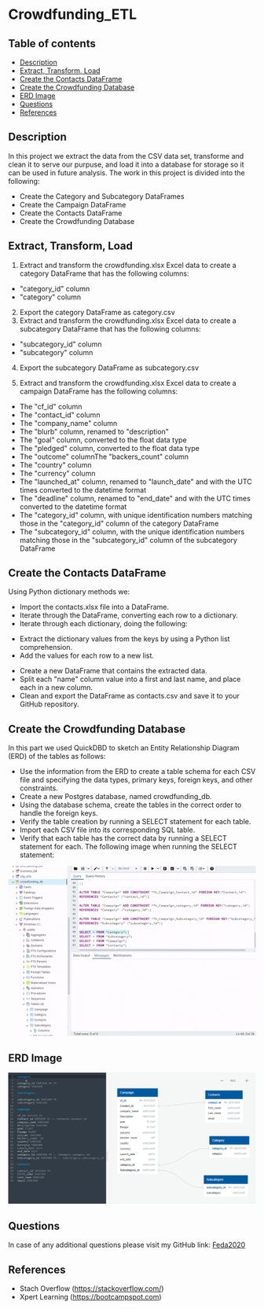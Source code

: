 # Crowdfunding_ETL

## Table of contents

* [Description](#Description)
* [Extract, Transform, Load](#Extract,-Transform,-Load)
* [Create the Contacts DataFrame](#Create-the-Contacts-DataFrame)
* [Create the Crowdfunding Database](#Create-the-Crowdfunding-Database)
* [ERD Image](#ERD-Image)
* [Questions](#Questions)
* [References](#References)

## Description

In this project we extract the data from the CSV data set, transforme and clean it to serve our purpuse, and load it into a database for storage so it can be used in future analysis.
The work in this project is divided into the following: 
- Create the Category and Subcategory DataFrames
- Create the Campaign DataFrame
- Create the Contacts DataFrame
- Create the Crowdfunding Database  

## Extract, Transform, Load

1. Extract and transform the crowdfunding.xlsx Excel data to create a category DataFrame that has the following columns: 
* "category_id" column 
* "category" column 

2. Export the category DataFrame as category.csv
3. Extract and transform the crowdfunding.xlsx Excel data to create a subcategory DataFrame that has the following columns:
* "subcategory_id" column 
* "subcategory" column 

4. Export the subcategory DataFrame as subcategory.csv

5. Extract and transform the crowdfunding.xlsx Excel data to create a campaign DataFrame has the following columns:

* The "cf_id" column
* The "contact_id" column
* The "company_name" column
* The "blurb" column, renamed to "description"
* The "goal" column, converted to the float data type
* The "pledged" column, converted to the float data type
* The "outcome" columnThe "backers_count" column
* The "country" column
* The "currency" column
* The "launched_at" column, renamed to "launch_date" and with the UTC times converted to the datetime format
* The "deadline" column, renamed to "end_date" and with the UTC times converted to the datetime format
* The "category_id" column, with unique identification numbers matching those in the "category_id" column of the category DataFrame
* The "subcategory_id" column, with the unique identification numbers matching those in the "subcategory_id" column of the subcategory DataFrame

## Create the Contacts DataFrame

Using Python dictionary methods we:

* Import the contacts.xlsx file into a DataFrame.
* Iterate through the DataFrame, converting each row to a dictionary.
* Iterate through each dictionary, doing the following:
- Extract the dictionary values from the keys by using a Python list comprehension.
- Add the values for each row to a new list.
* Create a new DataFrame that contains the extracted data.
* Split each "name" column value into a first and last name, and place each in a new column.
* Clean and export the DataFrame as contacts.csv and save it to your GitHub repository.

## Create the Crowdfunding Database

In this part we used QuickDBD to sketch an Entity Relationship Diagram (ERD) of the tables as follows:

* Use the information from the ERD to create a table schema for each CSV file and specifying the data types, primary keys, foreign keys, and other constraints.
* Create a new Postgres database, named crowdfunding_db.
* Using the database schema, create the tables in the correct order to handle the foreign keys.
* Verify the table creation by running a SELECT statement for each table.
* Import each CSV file into its corresponding SQL table.
* Verify that each table has the correct data by running a SELECT statement for each. The following image when running the SELECT statement: 

![Running the SELECT statement](/Resources/crowdfunding_db_schema.gif)

## ERD Image

![Entity Relationship Diagram](/Resources/crowdfunding_db_schema.png)

## Questions

In case of any additional questions please visit my GitHub link: [Feda2020](https://github.com/Feda2020) 

## References

* Stach Overflow (https://stackoverflow.com/)
* Xpert Learning (https://bootcampspot.com)
